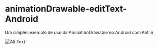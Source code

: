 # animationDrawable-editText-Android
Um simples exemplo de uso da AnimationDrawable no Android com Kotlin

![Alt Text](https://yout.com/gif/bGSDuAuv-1I)
